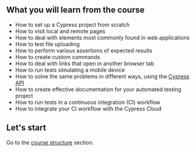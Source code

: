 
## What you will learn from the course

- How to set up a Cypress project from scratch
- How to visit local and remote pages
- How to deal with elements most commonly found in web applications
- How to test file uploading
- How to perform various assertions of expected results
- How to create custom commands
- How to deal with links that open in another browser tab
- How to run tests simulating a mobile device
- How to solve the same problems in different ways, using the [Cypress API](https://docs.cypress.io/api/table-of-contents)
- How to create effective documentation for your automated testing project
- How to run tests in a continuous integration (CI) workflow
- How to integrate your CI workflow with the Cypress Cloud

## Let's start

Go to the [course structure](./lessons/_course-structure_.md) section.
